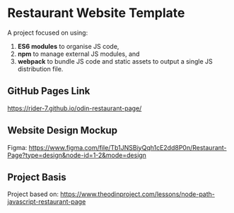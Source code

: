 # Restaurant Website Template 
A project focused on using:
1. **ES6 modules** to organise JS code,
2. **npm** to manage external JS modules, and 
3. **webpack** to bundle JS code and static assets to output a single JS distribution file.  

## GitHub Pages Link
https://rider-7.github.io/odin-restaurant-page/

## Website Design Mockup
Figma: https://www.figma.com/file/Tb1JNSBiyQqh1cE2dd8P0n/Restaurant-Page?type=design&node-id=1-2&mode=design

## Project Basis
Project based on: https://www.theodinproject.com/lessons/node-path-javascript-restaurant-page